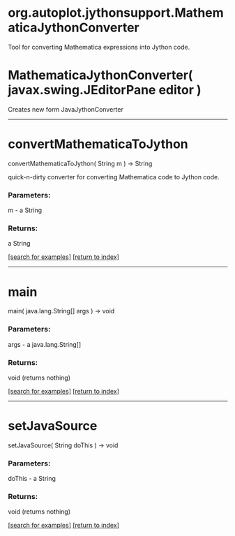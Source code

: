 # org.autoplot.jythonsupport.MathematicaJythonConverter

Tool for converting Mathematica expressions into Jython code.

# MathematicaJythonConverter( javax.swing.JEditorPane editor )
Creates new form JavaJythonConverter

***
<a name="convertMathematicaToJython"></a>
# convertMathematicaToJython
convertMathematicaToJython( String m ) &rarr; String

quick-n-dirty converter for converting Mathematica code to Jython code.

### Parameters:
m - a String

### Returns:
a String


<a href="https://github.com/autoplot/dev/search?q=convertMathematicaToJython&unscoped_q=convertMathematicaToJython">[search for examples]</a>
<a href="https://github.com/autoplot/documentation/blob/master/javadoc/index-all.md">[return to index]</a>

***
<a name="main"></a>
# main
main( java.lang.String[] args ) &rarr; void



### Parameters:
args - a java.lang.String[]

### Returns:
void (returns nothing)


<a href="https://github.com/autoplot/dev/search?q=main&unscoped_q=main">[search for examples]</a>
<a href="https://github.com/autoplot/documentation/blob/master/javadoc/index-all.md">[return to index]</a>

***
<a name="setJavaSource"></a>
# setJavaSource
setJavaSource( String doThis ) &rarr; void



### Parameters:
doThis - a String

### Returns:
void (returns nothing)


<a href="https://github.com/autoplot/dev/search?q=setJavaSource&unscoped_q=setJavaSource">[search for examples]</a>
<a href="https://github.com/autoplot/documentation/blob/master/javadoc/index-all.md">[return to index]</a>


